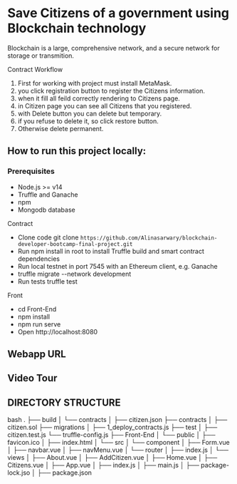 # Save Citizens of a government using Blockchain technology
Blockchain is a large, comprehensive network, and a secure network for storage or transmition.


Contract Workflow
1. First for working with project must install MetaMask.
2. you click registration button to register the Citizens information.
3. when it fill all feild correctly rendering to Citizens page.
4. in Citizen page you can see all Citizens that you registered.
5. with Delete button you can delete but temporary.
6. if you refuse to delete it, so click restore button.
7. Otherwise delete permanent.


## How to run this project locally:

### Prerequisites
- Node.js >= v14
- Truffle and Ganache
- npm
- Mongodb database

Contract
- Clone code git clone `https://github.com/Alinasarwary/blockchain-developer-bootcamp-final-project.git`
- Run npm install in root to install Truffle build and smart contract dependencies
- Run local testnet in port 7545 with an Ethereum client, e.g. Ganache
- truffle migrate --network development 
- Run tests truffle test

Front
- cd Front-End
- npm install
- npm run serve
- Open http://localhost:8080

## Webapp URL

## Video Tour

## DIRECTORY STRUCTURE

bash
.
├── build
│   └── contracts
│        ├── citizen.json
├── contracts
│        ├── citizen.sol
├── migrations
│        ├── 1_deploy_contracts.js
├── test
│        ├── citizen.test.js
└── truffle-config.js
├── Front-End
│   └── public
│       ├── favicon.ico
│       ├── index.html
│   └── src
│        └── component
│           ├── Form.vue
│           ├── navbar.vue
│           ├── navMenu.vue
│        └── router
│           ├── index.js
│        └── views
│           ├── About.vue
│           ├── AddCitizen.vue
│           ├── Home.vue
│           ├── Citizens.vue
│     ├── App.vue
│     ├── index.js
│     ├── main.js
│     ├── package-lock.jso
│     ├── package.json